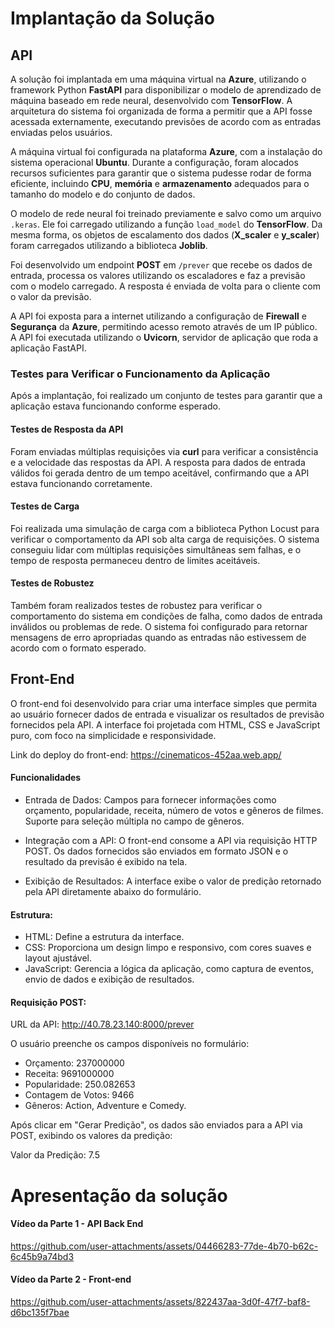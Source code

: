 # Implantação da Solução

## API

A solução foi implantada em uma máquina virtual na **Azure**, utilizando o framework Python **FastAPI** para disponibilizar o modelo de aprendizado de máquina baseado em rede neural, desenvolvido com **TensorFlow**. A arquitetura do sistema foi organizada de forma a permitir que a API fosse acessada externamente, executando previsões de acordo com as entradas enviadas pelos usuários.

A máquina virtual foi configurada na plataforma **Azure**, com a instalação do sistema operacional **Ubuntu**. Durante a configuração, foram alocados recursos suficientes para garantir que o sistema pudesse rodar de forma eficiente, incluindo **CPU**, **memória** e **armazenamento** adequados para o tamanho do modelo e do conjunto de dados.

O modelo de rede neural foi treinado previamente e salvo como um arquivo `.keras`. Ele foi carregado utilizando a função `load_model` do **TensorFlow**. Da mesma forma, os objetos de escalamento dos dados (**X_scaler** e **y_scaler**) foram carregados utilizando a biblioteca **Joblib**.

Foi desenvolvido um endpoint **POST** em `/prever` que recebe os dados de entrada, processa os valores utilizando os escaladores e faz a previsão com o modelo carregado. A resposta é enviada de volta para o cliente com o valor da previsão.

A API foi exposta para a internet utilizando a configuração de **Firewall** e **Segurança** da **Azure**, permitindo acesso remoto através de um IP público. A API foi executada utilizando o **Uvicorn**, servidor de aplicação que roda a aplicação FastAPI.

### Testes para Verificar o Funcionamento da Aplicação

Após a implantação, foi realizado um conjunto de testes para garantir que a aplicação estava funcionando conforme esperado.

#### Testes de Resposta da API
Foram enviadas múltiplas requisições via **curl** para verificar a consistência e a velocidade das respostas da API. A resposta para dados de entrada válidos foi gerada dentro de um tempo aceitável, confirmando que a API estava funcionando corretamente.

#### Testes de Carga
Foi realizada uma simulação de carga com a biblioteca Python Locust para verificar o comportamento da API sob alta carga de requisições. O sistema conseguiu lidar com múltiplas requisições simultâneas sem falhas, e o tempo de resposta permaneceu dentro de limites aceitáveis.

#### Testes de Robustez
Também foram realizados testes de robustez para verificar o comportamento do sistema em condições de falha, como dados de entrada inválidos ou problemas de rede. O sistema foi configurado para retornar mensagens de erro apropriadas quando as entradas não estivessem de acordo com o formato esperado.


## Front-End
O front-end foi desenvolvido para criar uma interface simples que permita ao usuário fornecer dados de entrada e visualizar os resultados de previsão fornecidos pela API. A interface foi projetada com HTML, CSS e JavaScript puro, com foco na simplicidade e responsividade.

Link do deploy do front-end:
https://cinematicos-452aa.web.app/

#### Funcionalidades

* Entrada de Dados: 
Campos para fornecer informações como orçamento, popularidade, receita, número de votos e gêneros de filmes.
Suporte para seleção múltipla no campo de gêneros.

* Integração com a API: O front-end consome a API via requisição HTTP POST. Os dados fornecidos são enviados em formato JSON e o resultado da previsão é exibido na tela.

* Exibição de Resultados: A interface exibe o valor de predição retornado pela API diretamente abaixo do formulário.

#### Estrutura:
* HTML: Define a estrutura da interface.
* CSS: Proporciona um design limpo e responsivo, com cores suaves e layout ajustável.
* JavaScript: Gerencia a lógica da aplicação, como captura de eventos, envio de dados e exibição de resultados.

#### Requisição POST:

URL da API: http://40.78.23.140:8000/prever

O usuário preenche os campos disponíveis no formulário:

* Orçamento: 237000000
* Receita: 9691000000
* Popularidade: 250.082653
* Contagem de Votos: 9466
* Gêneros: Action, Adventure e Comedy.
  
Após clicar em "Gerar Predição", os dados são enviados para a API via POST, exibindo os valores da predição:

Valor da Predição: 7.5

# Apresentação da solução

#### Vídeo da Parte 1 - API Back End
https://github.com/user-attachments/assets/04466283-77de-4b70-b62c-6c45b9a74bd3

#### Vídeo da Parte 2 - Front-end
https://github.com/user-attachments/assets/822437aa-3d0f-47f7-baf8-d6bc135f7bae


